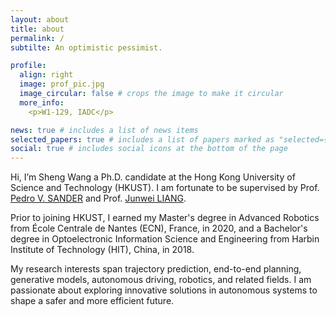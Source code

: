 ```yaml
---
layout: about
title: about
permalink: /
subtilte: An optimistic pessimist.

profile:
  align: right
  image: prof_pic.jpg
  image_circular: false # crops the image to make it circular
  more_info: 
    <p>W1-129, IADC</p>

news: true # includes a list of news items
selected_papers: true # includes a list of papers marked as "selected={true}"
social: true # includes social icons at the bottom of the page
---
```


Hi, I’m Sheng Wang a Ph.D. candidate at the Hong Kong University of Science and Technology (HKUST). I am fortunate to be supervised by Prof. [Pedro V. SANDER](https://www.cse.ust.hk/~psander/) and Prof. [Junwei LIANG](https://junweiliang.me/).

Prior to joining HKUST, I earned my Master's degree in Advanced Robotics from École Centrale de Nantes (ECN), France, in 2020, and a Bachelor's degree in Optoelectronic Information Science and Engineering from Harbin Institute of Technology (HIT), China, in 2018.

My research interests span trajectory prediction, end-to-end planning, generative models, autonomous driving, robotics, and related fields. I am passionate about exploring innovative solutions in autonomous systems to shape a safer and more efficient future.
